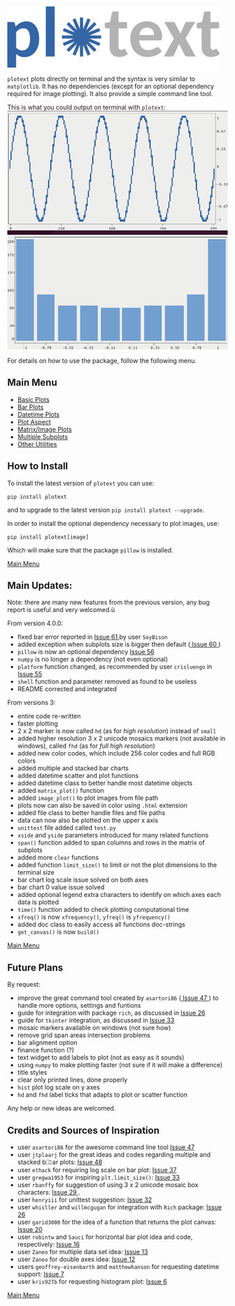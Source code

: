 <p align="left">  <img src="https://raw.githubusercontent.com/piccolomo/plotext/master/images/logo.png" /></p>

`plotext` plots directly on terminal and the syntax is very similar to `matplotlib`. It has no dependencies (except for an optional dependency required for image plotting).
It also provide a simple command line tool.

This is what you could output on terminal with `plotext`:
![example](https://raw.githubusercontent.com/piccolomo/plotext/master/images/subplots.png)

For details on how to use the package, follow the following menu.

## Main Menu

- [ Basic Plots ](https://github.com/piccolomo/plotext/blob/master/readme/basic.md) 
- [ Bar Plots ](https://github.com/piccolomo/plotext/blob/master/readme/bar.md)
- [ Datetime Plots ](https://github.com/piccolomo/plotext/blob/master/readme/datetime.md)
- [ Plot Aspect ](https://github.com/piccolomo/plotext/blob/master/readme/aspect.md)
- [ Matrix/Image Plots ](https://github.com/piccolomo/plotext/blob/master/readme/matrix-image-plots.md)
- [ Multiple Subplots ](https://github.com/piccolomo/plotext/blob/master/readme/subplots.md)
- [ Other Utilities ](https://github.com/piccolomo/plotext/blob/master/readme/other.md)


## How to Install
To install the latest version of `plotext` you can use:
```
pip install plotext
```
and to upgrade to the latest version `pip install plotext --upgrade`.

In order to install the optional dependency necessary to plot images, use:

```
pip install plotext[image]
```

Which will make sure that the package `pillow` is installed. 


[ Main Menu ](https://github.com/piccolomo/plotext#main-menu)




## Main Updates:
Note: there are many new features from the previous version, any bug report is useful and very welcomed.ù

From version 4.0.0:

 - fixed bar error reported in [ Issue 61 ](https://github.com/piccolomo/plotext/issues/61) by user `SoyBison`
 - added exception when subplots size is bigger then default ([ Issue 60 ](https://github.com/piccolomo/plotext/issues/60))
 - `pillow` is now an optional dependency [ Issue 56 ](https://github.com/piccolomo/plotext/issues/56)
 - `numpy` is no longer a dependency (not even optional)
 - `platform` function changed, as recommended by user `crisluengo` in [ Issue 55 ](https://github.com/piccolomo/plotext/issues/55)
 - `shell` function and parameter removed as found to be useless
 - README corrected and integrated

From versions 3:

  - entire code re-written
  - faster plotting
  - 2 x 2 marker is now called `hd` (as for *high resolution*) instead of `small`
  - added higher resolution 3 x 2 unicode mosaics markers (not available in windows), called `fhd` (as for *full high resolution*)
  - added new color codes, which include 256 color codes and full RGB colors
  - added multiple and stacked bar charts
  - added datetime scatter and plot functions
  - added datetime class to better handle most datetime objects
  - added `matrix_plot()` function
  - added `image_plot()` to plot images from file path
  - plots now can also be saved in color using `.html` extension
  - added file class to better handle files and file paths
  - data can now also be plotted on the upper x axis
  - `unittest` file added called `test.py`
  - `xside` and `yside` parameters introduced for many related functions
  - `span()` function added to span columns and rows in the matrix of subplots
  - added more `clear` functions
  - added function `limit_size()` to limit or not the plot dimensions to the terminal size
  - bar chart log scale issue solved on both axes
  - bar chart 0 value issue solved
  - added optional legend extra characters to identify on which axes each data is plotted
  - `time()` function added to check plotting computational time
  - `xfreq()` is now `xfrequency()`, `yfreq()` is `yfrequency()`
  - added doc class to easily access all functions doc-strings 
  - `get_canvas()` is now `build()`


[ Main Menu ](https://github.com/piccolomo/plotext#main-menu)


## Future Plans
By request:

 - improve the great command tool created by `asartori86` ([ Issue 47 ](https://github.com/piccolomo/plotext/issues/47)) to handle more options, settings and funtions
 - guide for integration with package `rich`, as discussed in [ Issue 26 ](https://github.com/piccolomo/plotext/issues/26)
 - guide for `tkinter` integration, as discussed in [ Issue 33 ](https://github.com/piccolomo/plotext/issues/33)
 - mosaic markers available on windows (not sure how)
 - remove grid span areas intersection problems
 - bar alignment option
 - finance function (?)
 - text widget to add labels to plot (not as easy as it sounds)
 - using `numpy` to make plotting faster (not sure if it will make a difference)
 - title styles
 - clear only printed lines, done properly
 - `hist` plot log scale on y axes 
 - `hd` and `fhd` label ticks that adapts to plot or scatter function

Any help or new ideas are welcomed.


## Credits and Sources of Inspiration
 - user `asartori86` for the awesome command line tool [ Issue 47 ](https://github.com/piccolomo/plotext/issues/47)
 - user `jtplaarj` for the great ideas and codes regarding multiple and stacked b⎄ar plots: [ Issue 48 ](https://github.com/piccolomo/plotext/issues/48)
 - user `ethack` for  requiring log scale on bar plot: [ Issue 37 ](https://github.com/piccolomo/plotext/issues/37)
 - user `gregwa1953` for  inspiring `plt.limit_size()`: [ Issue 33 ](https://github.com/piccolomo/plotext/issues/33)
 - user `rbanffy` for suggestion of using 3 x 2 unicode mosaic box characters: [ Issue 29 ](https://github.com/piccolomo/plotext/issues/29).
 - user `henryiii` for unittest suggestion: [ Issue 32 ](https://github.com/piccolomo/plotext/issues/32)
 - user `whisller` and `willmcgugan` for integration with `Rich` package: [ Issue 26 ](https://github.com/piccolomo/plotext/issues/26)
 - user `garid3000` for the idea of a function that returns the plot canvas: [ Issue 20 ](https://github.com/piccolomo/plotext/issues/20)
 - user `robintw` and `Sauci` for horizontal bar plot idea and code, respectively: [ Issue 16 ](https://github.com/piccolomo/plotext/issues/16)
 - user `Zaneo` for multiple data set idea: [ Issue 13 ](https://github.com/piccolomo/plotext/issues/13)
 - user `Zaneo` for double axes idea: [ Issue 12 ](https://github.com/piccolomo/plotext/issues/12)
 - users `geoffrey-eisenbarth` and  `matthewhanson` for requesting datetime support: [ Issue 7 ](https://github.com/piccolomo/plotext/issues/7)
 - user `kris927b` for requesting histogram plot: [ Issue 6 ](https://github.com/piccolomo/plotext/issues/6)

[ Main Menu ](https://github.com/piccolomo/plotext#main-menu)
